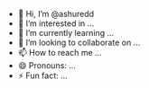 - 👋 Hi, I’m @ashuredd
- 👀 I’m interested in ...
- 🌱 I’m currently learning ...
- 💞️ I’m looking to collaborate on ...
- 📫 How to reach me ...
- 😄 Pronouns: ...
- ⚡ Fun fact: ...

<!---
ashuredd/ashuredd is a ✨ special ✨ repository because its `README.md` (this file) appears on your GitHub profile.
You can click the Preview link to take a look at your changes.
--->
